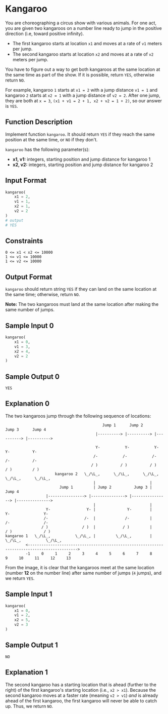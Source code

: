# Kangaroo

You are choreographing a circus show with various animals. For one act, you are given two kangaroos on a number line ready to jump in the positive direction (i.e, toward positive infinity).

* The first kangaroo starts at location ```x1``` and moves at a rate of ```v1``` meters per jump.
* The second kangaroo starts at location ```x2``` and moves at a rate of ```v2``` meters per jump.

You have to figure out a way to get both kangaroos at the same location at the same time as part of the show. If it is possible, return ```YES```, otherwise return ```NO```.

For example, kangaroo ```1``` starts at ```x1 = 2``` with a jump distance ```v1 = 1``` and kangaroo ```2``` starts at ```x2 = 1``` with a jump distance of ```v2 = 2```. After one jump, they are both at ```x = 3```, ```(x1 + v1 = 2 + 1, x2 + v2 = 1 + 2)```, so our answer is ```YES```.

## Function Description

Implement function ```kangaroo```. It should return ```YES``` if they reach the same position at the same time, or ```NO``` if they don't.

```kangaroo``` has the following parameter(s):

* **x1, v1:** integers, starting position and jump distance for kangaroo 1
* **x2, v2:** integers, starting position and jump distance for kangaroo 2

## Input Format
```python
kangaroo(
    x1 = 2,
    v1 = 1,
    x2 = 1,
    v2 = 2
)
# output
# YES
```

## Constraints
```
0 <= x1 < x2 <= 10000
1 <= v1 <= 10000
1 <= v2 <= 10000
```

## Output Format

```kangaroo``` should return string ```YES``` if they can land on the same location at the same time; otherwise, return ```NO```.

**Note:** The two kangaroos must land at the same location after making the same number of jumps.

## Sample Input 0
```python
kangaroo(
    x1 = 0,
    v1 = 3,
    x2 = 4,
    v2 = 2
)
```

## Sample Output 0
```
YES
```

## Explanation 0

The two kangaroos jump through the following sequence of locations:
```
                                           Jump 1      Jump 2      Jump 3      Jump 4
                                        |----------> |----------> |----------> |---------->
               
                                        Y-           Y-           Y-           Y-          Y-
                                       /-           /-           /-           /-          /-
                                      / )          / )          / )          / )         / )
                      kangaroo 2   \_/\L_,      \_/\L_,      \_/\L_,      \_/\L_,      \_/\L_,
                                       |                        |
                        Jump 1         | Jump 2          Jump 3 |        Jump 4
                  |----------------> |---------------> |----------------> |--------------->
                                       |                        |  
                  Y-                Y- |              Y-        |        Y-               Y-
                 /-                /-  |             /-         |       /-               /-
                / )               / )  |            / )         |      / )              / )
kangaroo 1   \_/\L_,           \_/\L_, |         \_/\L_,        |   \_/\L_,           \_/\L_,
         <-------------------------------------------------------------------------------------------->
         -1     0     1     2     3     4     5     6     7     8     9     10     11     12     13
```

From the image, it is clear that the kangaroos meet at the same location (number **12** on the number line) after same number of jumps (```4``` jumps), and we return ```YES```.

## Sample Input 1
```python
kangaroo(
    x1 = 0,
    v1 = 2,
    x2 = 5,
    v2 = 3
)
```

## Sample Output 1
```
NO
```

## Explanation 1

The second kangaroo has a starting location that is ahead (further to the right) of the first kangaroo's starting location (i.e., ```x2 > x1```). Because the second kangaroo moves at a faster rate (meaning ```v2 > v1```) *and* is already ahead of the first kangaroo, the first kangaroo will never be able to catch up. Thus, we return ```NO```.